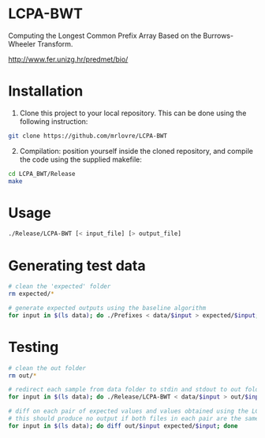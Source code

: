 # LCPA-BWT
Computing the Longest Common Prefix Array Based on the Burrows-Wheeler Transform.

http://www.fer.unizg.hr/predmet/bio/

# Installation
1. Clone this project to your local repository. This can be done using the following instruction:
```sh
git clone https://github.com/mrlovre/LCPA-BWT
```  
2. Compilation: position yourself inside the cloned repository, and compile the code using the supplied makefile:
```sh
cd LCPA_BWT/Release
make
```

# Usage
```sh
./Release/LCPA-BWT [< input_file] [> output_file]
```

# Generating test data
```sh
# clean the 'expected' folder
rm expected/*

# generate expected outputs using the baseline algorithm
for input in $(ls data); do ./Prefixes < data/$input > expected/$input; done
```

# Testing
```sh
# clean the out folder
rm out/*

# redirect each sample from data folder to stdin and stdout to out folder
for input in $(ls data); do ./Release/LCPA-BWT < data/$input > out/$input; done

# diff on each pair of expected values and values obtained using the LCPA-BWT algorithm
# this should produce no output if both files in each pair are the same
for input in $(ls data); do diff out/$input expected/$input; done
```

